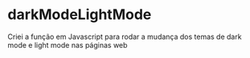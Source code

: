 # darkModeLightMode

Criei a função em Javascript para rodar a mudança dos temas de dark mode e light mode nas páginas web

